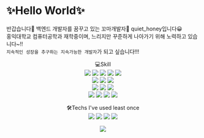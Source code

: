 # ✨Hello World✨

반갑습니다👋 백엔드 개발자를 꿈꾸고 있는 꼬마개발자🌱 quiet_honey입니다😀    
홍익대학교 컴퓨터공학과 재학중이며, 느리지만 꾸준하게 나아가기 위해 노력하고 있습니다~!!  
``지속적인 성장을 추구하는 지속가능한 개발자``가 되고 싶습니다!!!

<div align="center">
  💻Skill<br>
  <img src="https://img.shields.io/badge/JavaScript-F7DF1E?style=flat&logo=JavaScript&logoColor=white" />
  <img src="https://img.shields.io/badge/TypeScript-3178C6?style=flat&logo=TypeScript&logoColor=white" />  
  <img src="https://img.shields.io/badge/Node.js-339933?style=flat&logo=Node.js&logoColor=white" />
  <img src="https://img.shields.io/badge/NestJs-E0234E?style=flat&logo=NestJs&logoColor=white" />
  <img src="https://img.shields.io/badge/Jest-C21325?style=flat&logo=Jest&logoColor=white" /><br>
  <img src="https://img.shields.io/badge/Python-3776AB?style=flat&logo=Python&logoColor=white" />
  <img src="https://img.shields.io/badge/FastAPI-009688?style=flat&logo=FastAPI&logoColor=white" />
  <img src="https://img.shields.io/badge/Pytest-0A9EDC?style=flat&logo=Pytest&logoColor=white" /><br>
  <img src="https://img.shields.io/badge/Java-007396?style=flat&logo=Java&logoColor=white" />
  <img src="https://img.shields.io/badge/Spring Boot-6DB33F?style=flat&logo=SpringBoot&logoColor=white" />
  <img src="https://img.shields.io/badge/JUnit5-25A162?style=flat&logo=JUnit5&logoColor=white" /><br>
  <img src="https://img.shields.io/badge/AWS-232F3E?style=flat&logo=amazonaws&logoColor=white" />
  <img src="https://img.shields.io/badge/mysql-4479A1?style=flat&logo=mysql&logoColor=white" />
  <img src="https://img.shields.io/badge/mongoDB-47A248?style=flat&logo=mongoDB&logoColor=white" />
  <img src="https://img.shields.io/badge/Redis-DC382D?style=flat&logo=Redis&logoColor=white" />
  
  🛠Techs I've used least once<br>
  <img src="https://img.shields.io/badge/C++-00599C?style=flat&logo=cplusplus&logoColor=white" />
  <img src="https://img.shields.io/badge/HTML5-E34F26?style=flat&logo=HTML5&logoColor=white" />
  <img src="https://img.shields.io/badge/CSS-1572B6?style=flat&logo=CSS3&logoColor=white" />
  <img src="https://img.shields.io/badge/Docker-2496ED?style=flat&logo=Docker&logoColor=white" />  
</div>

<div align="center">
  <img src="https://github-readme-stats.vercel.app/api/top-langs/?username=quiet-honey&layout=compact">
</div>
  
